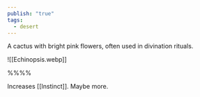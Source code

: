 ```yaml
---
publish: "true"
tags:
  - desert
---
```


 A cactus with bright pink flowers, often used in divination rituals.

![[Echinopsis.webp]]

%%%%

Increases [[Instinct]].
Maybe more.